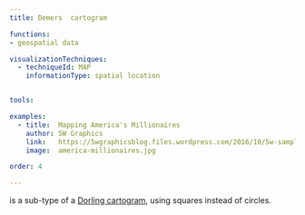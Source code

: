 ```yaml
---
title: Demers  cartogram

functions:
- geospatial data

visualizationTechniques:
  - techniqueId: MAP
    informationType: spatial location


tools:

examples:
  - title:  Mapping America's Millionaires
    author: 5W Graphics
    link:   https://5wgraphicsblog.files.wordpress.com/2016/10/5w-sample-054-america-millionaires1x2.jpg
    image:  america-millionaires.jpg

order: 4

---
```


is a sub-type of a [Dorling cartogram](/dorling-cartogram), using squares instead of circles. 

<!--more-->
